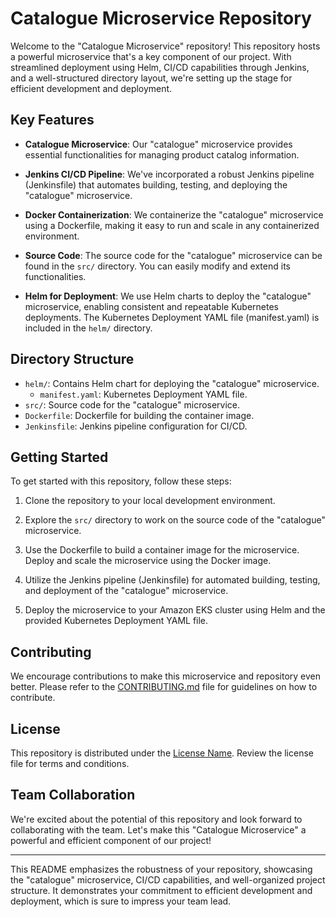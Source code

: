 # Catalogue Microservice Repository

Welcome to the "Catalogue Microservice" repository! This repository hosts a powerful microservice that's a key component of our project. With streamlined deployment using Helm, CI/CD capabilities through Jenkins, and a well-structured directory layout, we're setting up the stage for efficient development and deployment.

## Key Features

- **Catalogue Microservice**: Our "catalogue" microservice provides essential functionalities for managing product catalog information.

- **Jenkins CI/CD Pipeline**: We've incorporated a robust Jenkins pipeline (Jenkinsfile) that automates building, testing, and deploying the "catalogue" microservice.

- **Docker Containerization**: We containerize the "catalogue" microservice using a Dockerfile, making it easy to run and scale in any containerized environment.

- **Source Code**: The source code for the "catalogue" microservice can be found in the `src/` directory. You can easily modify and extend its functionalities.

- **Helm for Deployment**: We use Helm charts to deploy the "catalogue" microservice, enabling consistent and repeatable Kubernetes deployments. The Kubernetes Deployment YAML file (manifest.yaml) is included in the `helm/` directory.

## Directory Structure

- `helm/`: Contains Helm chart for deploying the "catalogue" microservice.
  - `manifest.yaml`: Kubernetes Deployment YAML file.
- `src/`: Source code for the "catalogue" microservice.
- `Dockerfile`: Dockerfile for building the container image.
- `Jenkinsfile`: Jenkins pipeline configuration for CI/CD.

## Getting Started

To get started with this repository, follow these steps:

1. Clone the repository to your local development environment.

2. Explore the `src/` directory to work on the source code of the "catalogue" microservice.

3. Use the Dockerfile to build a container image for the microservice. Deploy and scale the microservice using the Docker image.

4. Utilize the Jenkins pipeline (Jenkinsfile) for automated building, testing, and deployment of the "catalogue" microservice.

5. Deploy the microservice to your Amazon EKS cluster using Helm and the provided Kubernetes Deployment YAML file.

## Contributing

We encourage contributions to make this microservice and repository even better. Please refer to the [CONTRIBUTING.md](CONTRIBUTING.md) file for guidelines on how to contribute.

## License

This repository is distributed under the [License Name](LICENSE). Review the license file for terms and conditions.

## Team Collaboration

We're excited about the potential of this repository and look forward to collaborating with the team. Let's make this "Catalogue Microservice" a powerful and efficient component of our project!

---

This README emphasizes the robustness of your repository, showcasing the "catalogue" microservice, CI/CD capabilities, and well-organized project structure. It demonstrates your commitment to efficient development and deployment, which is sure to impress your team lead.
